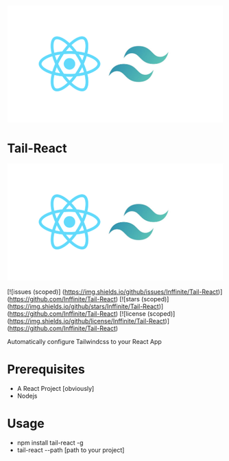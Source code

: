 ![](/tail-react.png)
# Tail-React

![](/tail-react.png)

[![issues (scoped)]
(https://img.shields.io/github/issues/Inffinite/Tail-React)]
(https://github.com/Inffinite/Tail-React)
[![stars (scoped)]
(https://img.shields.io/github/stars/Inffinite/Tail-React)]
(https://github.com/Inffinite/Tail-React)
[![license (scoped)]
(https://img.shields.io/github/license/Inffinite/Tail-React)]
(https://github.com/Inffinite/Tail-React)


Automatically configure Tailwindcss to your React App

# Prerequisites
* A React Project [obviously]
* Nodejs

# Usage
* npm install tail-react -g
* tail-react --path [path to your project]

